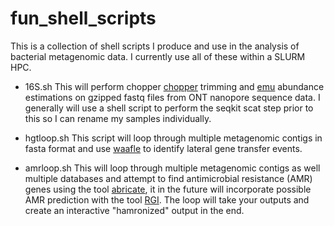 # fun_shell_scripts

This is a collection of shell scripts I produce and use in the analysis of bacterial metagenomic data. I currently use all of these within a SLURM HPC.

* 16S.sh
  This will perform chopper [chopper](https://github.com/wdecoster/chopper/ "chopper") trimming and [emu](https://gitlab.com/treangenlab/emu/ "emu") abundance estimations on gzipped fastq files from ONT nanopore sequence data. I generally will use a shell script to perform the seqkit scat step prior to this so I can rename my samples individually.

* hgtloop.sh
  This script will loop through multiple metagenomic contigs in fasta format and use [waafle](https://github.com/biobakery/waafle/ "waafle") to identify lateral gene transfer events.

* amrloop.sh
  This will loop through multiple metagenomic contigs as well multiple databases and attempt to find antimicrobial resistance (AMR) genes using the tool [abricate](https://github.com/tseemann/abricate "abricate"), it in the future will incorporate possible AMR prediction with the tool [RGI](https://github.com/arpcard/rgi "RGI"). The loop will take your outputs and create an interactive "hamronized" output in the end.
